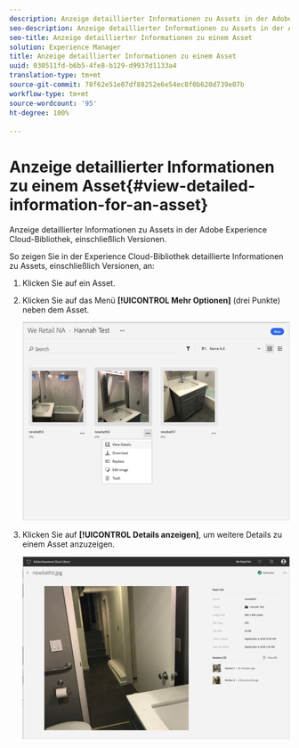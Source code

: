 ```yaml
---
description: Anzeige detaillierter Informationen zu Assets in der Adobe Experience Cloud-Bibliothek, einschließlich Versionen.
seo-description: Anzeige detaillierter Informationen zu Assets in der Adobe Experience Cloud-Bibliothek, einschließlich Versionen.
seo-title: Anzeige detaillierter Informationen zu einem Asset
solution: Experience Manager
title: Anzeige detaillierter Informationen zu einem Asset
uuid: 030511fd-b6b5-4fe8-b129-d9937d1133a4
translation-type: tm+mt
source-git-commit: 78f62e51e07df88252e6e54ec8f0b620d739e07b
workflow-type: tm+mt
source-wordcount: '95'
ht-degree: 100%

---
```



# Anzeige detaillierter Informationen zu einem Asset{#view-detailed-information-for-an-asset}

Anzeige detaillierter Informationen zu Assets in der Adobe Experience Cloud-Bibliothek, einschließlich Versionen.

So zeigen Sie in der Experience Cloud-Bibliothek detaillierte Informationen zu Assets, einschließlich Versionen, an:

1. Klicken Sie auf ein Asset.
1. Klicken Sie auf das Menü **[!UICONTROL Mehr Optionen]** (drei Punkte) neben dem Asset.

   ![](assets/library_asset_options.png)

1. Klicken Sie auf **[!UICONTROL Details anzeigen]**, um weitere Details zu einem Asset anzuzeigen.

   ![](assets/library_details_versions.png)

